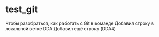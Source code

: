 # test_git
Чтобы разобраться, как работать с Git в команде
Добавил строку в локальной ветке DDA
Добавил ещё строку (DDA4)
